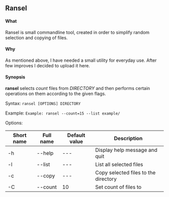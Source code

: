 ## Ransel

#### What

Ransel is small commandline tool, created in order to simplify random selection and copying of files.

#### Why

As mentioned above, I have needed a small utility for everyday use. After few improves I decided to upload it here.

#### Synopsis

**ransel** selects *count* files from *DIRECTORY* and then performs certain operations on them according to the given flags.

Syntax:
`ransel [OPTIONS] DIRECTORY`

Example:
`Example: ransel --count=15 --list example/`

Options:

| Short name | Full name | Default value | Description |
| ---  | --- | --- | --- |
| -h | --help | --- | Display help message and quit |
| -l | --list | --- | List all selected files |
| -c | --copy | --- | Copy selected files to the directory |
| -C | --count | 10 | Set count of files to <N> |
